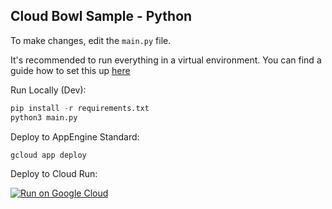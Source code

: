 Cloud Bowl Sample - Python
---------------------------------

To make changes, edit the `main.py` file.

It's recommended to run everything in a virtual environment. You can find a
guide how to set this up [here](https://docs.python.org/3/library/venv.html)

Run Locally (Dev):

```python
pip install -r requirements.txt
python3 main.py
```

Deploy to AppEngine Standard:

```bash
gcloud app deploy
```

Deploy to Cloud Run:

[![Run on Google Cloud](https://deploy.cloud.run/button.svg)](https://deploy.cloud.run)
